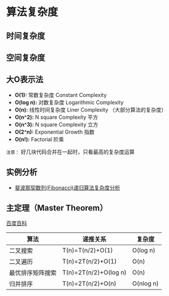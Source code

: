 # 算法复杂度

## 时间复杂度

## 空间复杂度

## 大O表示法

* **O(1):** 常数复杂度 Constant Complexity 
* **O(log n):** 对数复杂度 Logarithmic Complexity
* **O(n):** 线性时间复杂度 Liner Complexity     （大部分算法的复杂度）
* **O(n^2):** N square Complexity 平方
* **O(n^3):** N square Complexity 立方
* **O(2^n):** Exponential Growth 指数
* **O(n!):** Factorial 阶乘

`注意：` 好几块代码合并在一起时，只看最高的复杂度运算

## 实例分析

* [斐波那契数列(Fibonacci)递归算法复杂度分析](斐波那契数列递归算法复杂度分析.md)

## 主定理（Master Theorem）

[百度百科](https://baike.baidu.com/item/%E4%B8%BB%E5%AE%9A%E7%90%86/3463232?fr=aladdin)

|算法|递推关系|复杂度|
|-----|-----|-----|
|二叉搜索|T(n)=T(n/2)+O(1)|O(log n)|
|二叉遍历|T(n)=2T(n/2)+O(1)|O(n)|
|最优排序矩阵搜索|T(n)=2T(n/2)+O(log n)|O(n)|
|归并排序|T(n)=2T(n/2)+O(n)|O(nlog n)|
